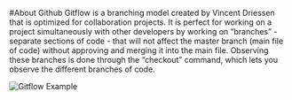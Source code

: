 #About Github
Gitflow is a branching model created by Vincent Driessen that is optimized for collaboration projects. It is perfect for working on a project simultaneously with other developers by working on “branches” - separate sections of code - that will not affect the master branch (main file of code) without approving and merging it into the main file. Observing these branches is done through the “checkout” command, which lets you observe the different branches of code.

![Gitflow Example](/Users/ajwash/WebstormProjects/IS601TeamProject1/Photos/GitFlowReleaseBranch.jpg)